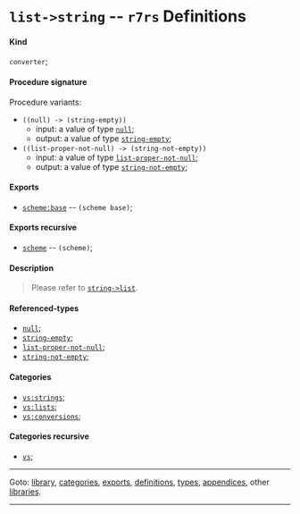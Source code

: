 

<a id='definition__r7rs__list-_3e_string'></a>

# `list->string` -- `r7rs` Definitions


<a id='definition__r7rs__list-_3e_string__kind'></a>

#### Kind

`converter`;


<a id='definition__r7rs__list-_3e_string__procedure-signature'></a>

#### Procedure signature

Procedure variants:
 * `((null) -> (string-empty))`
   * input: a value of type [`null`](../../r7rs/types/null.md#type__r7rs__null);
   * output: a value of type [`string-empty`](../../r7rs/types/string-empty.md#type__r7rs__string-empty);
 * `((list-proper-not-null) -> (string-not-empty))`
   * input: a value of type [`list-proper-not-null`](../../r7rs/types/list-proper-not-null.md#type__r7rs__list-proper-not-null);
   * output: a value of type [`string-not-empty`](../../r7rs/types/string-not-empty.md#type__r7rs__string-not-empty);


<a id='definition__r7rs__list-_3e_string__exports'></a>

#### Exports

 * [`scheme:base`](../../r7rs/exports/scheme_3a_base.md#export__r7rs__scheme_3a_base) -- `(scheme base)`;


<a id='definition__r7rs__list-_3e_string__exports-recursive'></a>

#### Exports recursive

 * [`scheme`](../../r7rs/exports/scheme.md#export__r7rs__scheme) -- `(scheme)`;


<a id='definition__r7rs__list-_3e_string__description'></a>

#### Description

> Please refer to [`string->list`](../../r7rs/definitions/string-_3e_list.md#definition__r7rs__string-_3e_list).


<a id='definition__r7rs__list-_3e_string__referenced-types'></a>

#### Referenced-types

 * [`null`](../../r7rs/types/null.md#type__r7rs__null);
 * [`string-empty`](../../r7rs/types/string-empty.md#type__r7rs__string-empty);
 * [`list-proper-not-null`](../../r7rs/types/list-proper-not-null.md#type__r7rs__list-proper-not-null);
 * [`string-not-empty`](../../r7rs/types/string-not-empty.md#type__r7rs__string-not-empty);


<a id='definition__r7rs__list-_3e_string__categories'></a>

#### Categories

 * [`vs:strings`](../../r7rs/categories/vs_3a_strings.md#category__r7rs__vs_3a_strings);
 * [`vs:lists`](../../r7rs/categories/vs_3a_lists.md#category__r7rs__vs_3a_lists);
 * [`vs:conversions`](../../r7rs/categories/vs_3a_conversions.md#category__r7rs__vs_3a_conversions);


<a id='definition__r7rs__list-_3e_string__categories-recursive'></a>

#### Categories recursive

 * [`vs`](../../r7rs/categories/vs.md#category__r7rs__vs);

----

Goto: [library](../../r7rs/_index.md#library__r7rs), [categories](../../r7rs/categories/_index.md#toc__r7rs__categories), [exports](../../r7rs/exports/_index.md#toc__r7rs__exports), [definitions](../../r7rs/definitions/_index.md#toc__r7rs__definitions), [types](../../r7rs/types/_index.md#toc__r7rs__types), [appendices](../../r7rs/appendices/_index.md#toc__r7rs__appendices), other [libraries](../../_libraries.md#toc__libraries).

----


